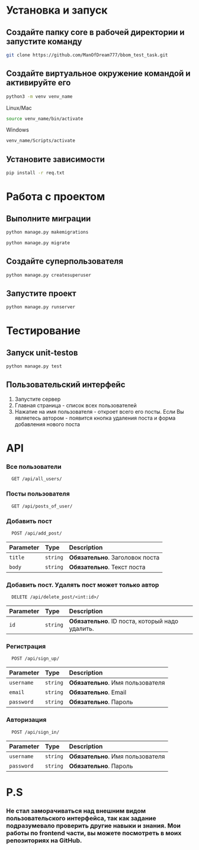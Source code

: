 # Установка и запуск

## Создайте папку core в рабочей директории и запустите команду 
```bash
git clone https://github.com/ManOfDream777/bbom_test_task.git
```

## Создайте виртуальное окружение командой и активируйте его
```bash
python3 -m venv venv_name
```
Linux/Mac
```bash
source venv_name/bin/activate
```
Windows
```bash
venv_name/Scripts/activate
```

## Установите зависимости 
```bash
pip install -r req.txt
```

# Работа с проектом

## Выполните миграции

```bash
python manage.py makemigrations
```

```bash
python manage.py migrate
```

## Создайте суперпользователя
```bash
python manage.py createsuperuser
```
## Запустите проект 
```bash
python manage.py runserver
```

# Тестирование
## Запуск unit-testов 

```bash
python manage.py test
```

## Пользовательский интерфейс

<ol>
    <li>
        Запустите сервер
    </li>
    <li>
        Главная страница - список всех пользователей
    </li>
    <li>
        Нажатие на имя пользователя - откроет всего его посты. Если Вы являетесь автором - появится кнопка удаления поста и форма добавления нового поста
    </li>
</ol>

# API

### Все пользователи

```http
  GET /api/all_users/
```

### Посты пользователя

```http
  GET /api/posts_of_user/
```
### Добавить пост

```http
  POST /api/add_post/
```

| Parameter | Type     | Description                |
| :-------- | :------- | :------------------------- |
| `title` | `string` | **Обязательно**. Заголовок поста |
| `body` | `string` | **Обязательно**. Текст поста |

### Добавить пост. Удалять пост может только автор

```http
  DELETE /api/delete_post/<int:id>/
```

| Parameter | Type     | Description                |
| :-------- | :------- | :------------------------- |
| `id` | `string` | **Обязательно**. ID поста, который надо удалить. |

### Регистрация

```http
  POST /api/sign_up/
```

| Parameter | Type     | Description                |
| :-------- | :------- | :------------------------- |
| `username` | `string` | **Обязательно**. Имя пользователя |
| `email` | `string` | **Обязательно**. Email |
| `password` | `string` | **Обязательно**. Пароль |

### Авторизация

```http
  POST /api/sign_in/
```

| Parameter | Type     | Description                |
| :-------- | :------- | :------------------------- |
| `username` | `string` | **Обязательно**. Имя пользователя |
| `password` | `string` | **Обязательно**. Пароль |

# P.S
### Не стал заморачиваться над внешним видом пользовательского интерфейса, так как задание подразумевало проверить другие навыки и знания. Мои работы по frontend части, вы можете посмотреть в моих репозиториях на GitHub.
